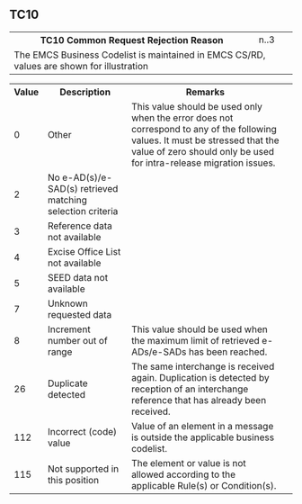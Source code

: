 ## TC10
<table>
 <tr>
  <th>
   TC10 Common Request Rejection Reason
  </th>
  <td>
   n..3
  </td>
 </tr>
 <tr>
  <td colspan="2">
   The EMCS Business Codelist is maintained in EMCS CS/RD, values are shown for illustration
  </td>
 </tr>
</table>
<table>
 <tr>
  <th>
   Value
  </th>
  <th>
   Description
  </th>
  <th>
   Remarks
  </th>
 </tr>
 <tr>
  <td>
   0
  </td>
  <td>
   Other
  </td>
  <td>
   This value should be used only when the error does not correspond to any of the following values. It must be stressed that the value of zero should only be used for intra-release migration issues.
  </td>
  <td>
  </td>
 </tr>
 <tr>
  <td>
   2
  </td>
  <td>
   No e-AD(s)/e-SAD(s) retrieved matching selection criteria
  </td>
  <td>
  </td>
  <td>
  </td>
 </tr>
 <tr>
  <td>
   3
  </td>
  <td>
   Reference data not available
  </td>
  <td>
  </td>
  <td>
  </td>
 </tr>
 <tr>
  <td>
   4
  </td>
  <td>
   Excise Office List not available
  </td>
  <td>
  </td>
  <td>
  </td>
 </tr>
 <tr>
  <td>
   5
  </td>
  <td>
   SEED data not available
  </td>
  <td>
  </td>
  <td>
  </td>
 </tr>
 <tr>
  <td>
   7
  </td>
  <td>
   Unknown requested data
  </td>
  <td>
  </td>
  <td>
  </td>
 </tr>
 <tr>
  <td>
   8
  </td>
  <td>
   Increment number out of range
  </td>
  <td>
   This value should be used when the maximum limit of retrieved e-ADs/e-SADs has been reached.
  </td>
  <td>
  </td>
 </tr>
 <tr>
  <td>
   26
  </td>
  <td>
   Duplicate detected
  </td>
  <td>
   The same interchange is received again. Duplication is detected by reception of an interchange reference that has already been received.
  </td>
  <td>
  </td>
 </tr>
 <tr>
  <td>
   112
  </td>
  <td>
   Incorrect (code) value
  </td>
  <td>
   Value of an element in a message is outside the applicable business codelist.
  </td>
  <td>
  </td>
 </tr>
 <tr>
  <td>
   115
  </td>
  <td>
   Not supported in this position
  </td>
  <td>
   The element or value is not allowed according to the applicable Rule(s) or Condition(s).
  </td>
  <td>
  </td>
 </tr>
</table>
